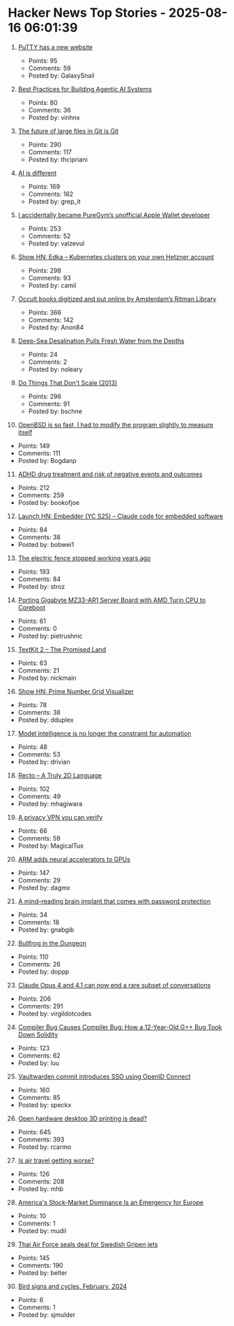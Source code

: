 # Hacker News Top Stories - 2025-08-16 06:01:39

1. [PuTTY has a new website](https://putty.software/)
   - Points: 95
   - Comments: 59
   - Posted by: GalaxySnail

2. [Best Practices for Building Agentic AI Systems](https://userjot.com/blog/best-practices-building-agentic-ai-systems)
   - Points: 80
   - Comments: 36
   - Posted by: vinhnx

3. [The future of large files in Git is Git](https://tylercipriani.com/blog/2025/08/15/git-lfs/)
   - Points: 290
   - Comments: 117
   - Posted by: thcipriani

4. [AI is different](https://www.antirez.com/news/155)
   - Points: 169
   - Comments: 162
   - Posted by: grep_it

5. [I accidentally became PureGym’s unofficial Apple Wallet developer](https://drobinin.com/posts/how-i-accidentally-became-puregyms-unofficial-apple-wallet-developer/)
   - Points: 253
   - Comments: 52
   - Posted by: valzevul

6. [Show HN: Edka – Kubernetes clusters on your own Hetzner account](https://edka.io)
   - Points: 298
   - Comments: 93
   - Posted by: camil

7. [Occult books digitized and put online by Amsterdam’s Ritman Library](https://www.openculture.com/2025/08/2178-occult-books-now-digitized-put-online.html)
   - Points: 366
   - Comments: 142
   - Posted by: Anon84

8. [Deep-Sea Desalination Pulls Fresh Water from the Depths](https://www.scientificamerican.com/article/deep-sea-desalination-pulls-drinking-water-from-the-depths/)
   - Points: 24
   - Comments: 2
   - Posted by: noleary

9. [Do Things That Don't Scale (2013)](https://paulgraham.com/ds.html)
   - Points: 296
   - Comments: 91
   - Posted by: bschne

10. [OpenBSD is so fast, I had to modify the program slightly to measure itself](https://flak.tedunangst.com/post/is-OpenBSD-10x-faster-than-Linux)
   - Points: 149
   - Comments: 111
   - Posted by: Bogdanp

11. [ADHD drug treatment and risk of negative events and outcomes](https://www.bmj.com/content/390/bmj-2024-083658)
   - Points: 212
   - Comments: 259
   - Posted by: bookofjoe

12. [Launch HN: Embedder (YC S25) – Claude code for embedded software](undefined)
   - Points: 84
   - Comments: 38
   - Posted by: bobwei1

13. [The electric fence stopped working years ago](https://soonly.com/electric-fences/)
   - Points: 193
   - Comments: 84
   - Posted by: stroz

14. [Porting Gigabyte MZ33-AR1 Server Board with AMD Turin CPU to Coreboot](https://blog.3mdeb.com/2025/2025-08-07-gigabyte_mz33_ar1_part1/)
   - Points: 61
   - Comments: 0
   - Posted by: pietrushnic

15. [TextKit 2 – The Promised Land](https://blog.krzyzanowskim.com/2025/08/14/textkit-2-the-promised-land/)
   - Points: 63
   - Comments: 21
   - Posted by: nickmain

16. [Show HN: Prime Number Grid Visualizer](https://enda.sh/primegrid/)
   - Points: 78
   - Comments: 38
   - Posted by: dduplex

17. [Model intelligence is no longer the constraint for automation](https://latentintent.substack.com/p/model-intelligence-is-no-longer-the)
   - Points: 48
   - Comments: 53
   - Posted by: drivian

18. [Recto – A Truly 2D Language](https://masatohagiwara.net/recto.html)
   - Points: 102
   - Comments: 49
   - Posted by: mhagiwara

19. [A privacy VPN you can verify](https://vp.net/l/en-US/blog/Don%27t-Trust-Verify)
   - Points: 66
   - Comments: 59
   - Posted by: MagicalTux

20. [ARM adds neural accelerators to GPUs](https://newsroom.arm.com/news/arm-announces-arm-neural-technology)
   - Points: 147
   - Comments: 29
   - Posted by: dagmx

21. [A mind–reading brain implant that comes with password protection](https://www.nature.com/articles/d41586-025-02589-5)
   - Points: 34
   - Comments: 18
   - Posted by: gnabgib

22. [Bullfrog in the Dungeon](https://www.filfre.net/2025/08/bullfrog-in-the-dungeon/)
   - Points: 110
   - Comments: 26
   - Posted by: doppp

23. [Claude Opus 4 and 4.1 can now end a rare subset of conversations](https://www.anthropic.com/research/end-subset-conversations)
   - Points: 206
   - Comments: 291
   - Posted by: virgildotcodes

24. [Compiler Bug Causes Compiler Bug: How a 12-Year-Old G++ Bug Took Down Solidity](https://osec.io/blog/2025-08-11-compiler-bug-causes-compiler-bug/)
   - Points: 123
   - Comments: 62
   - Posted by: luu

25. [Vaultwarden commit introduces SSO using OpenID Connect](https://github.com/dani-garcia/vaultwarden/pull/3899)
   - Points: 160
   - Comments: 85
   - Posted by: speckx

26. [Open hardware desktop 3D printing is dead?](https://www.josefprusa.com/articles/open-hardware-in-3d-printing-is-dead/)
   - Points: 645
   - Comments: 393
   - Posted by: rcarmo

27. [Is air travel getting worse?](https://www.maximum-progress.com/p/is-air-travel-getting-worse)
   - Points: 126
   - Comments: 208
   - Posted by: mhb

28. [America's Stock-Market Dominance Is an Emergency for Europe](https://www.wsj.com/finance/investing/americas-stock-market-dominance-is-an-emergency-for-europe-627b3221)
   - Points: 10
   - Comments: 1
   - Posted by: mudil

29. [Thai Air Force seals deal for Swedish Gripen jets](https://www.scmp.com/news/asia/southeast-asia/article/3320828/us-f-16s-lose-out-thai-air-force-seals-us600-million-deal-swedish-gripen-jets)
   - Points: 145
   - Comments: 190
   - Posted by: belter

30. [Bird signs and cycles, February, 2024](https://subject.space/projects-static/winter-bird-cycles/)
   - Points: 6
   - Comments: 1
   - Posted by: sjmulder

